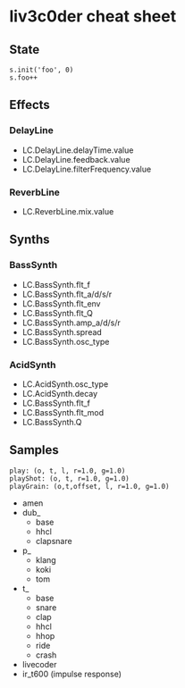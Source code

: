 # liv3c0der cheat sheet

## State

    s.init('foo', 0)
    s.foo++

## Effects

### DelayLine

* LC.DelayLine.delayTime.value
* LC.DelayLine.feedback.value
* LC.DelayLine.filterFrequency.value

### ReverbLine

* LC.ReverbLine.mix.value

## Synths

### BassSynth

* LC.BassSynth.flt_f
* LC.BassSynth.flt_a/d/s/r
* LC.BassSynth.flt_env
* LC.BassSynth.flt_Q
* LC.BassSynth.amp_a/d/s/r
* LC.BassSynth.spread
* LC.BassSynth.osc_type

### AcidSynth

* LC.AcidSynth.osc_type
* LC.AcidSynth.decay
* LC.BassSynth.flt_f
* LC.BassSynth.flt_mod
* LC.BassSynth.Q

## Samples


    play: (o, t, l, r=1.0, g=1.0)
    playShot: (o, t, r=1.0, g=1.0)
    playGrain: (o,t,offset, l, r=1.0, g=1.0)

* amen
* dub_
  * base
  * hhcl
  * clapsnare
* p_
  * klang
  * koki
  * tom
* t_
  * base
  * snare
  * clap
  * hhcl
  * hhop
  * ride
  * crash
* livecoder
* ir_t600 (impulse response) 
